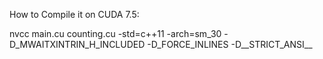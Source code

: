 
How to Compile it on CUDA 7.5:

nvcc main.cu counting.cu -std=c++11 -arch=sm_30 -D_MWAITXINTRIN_H_INCLUDED -D_FORCE_INLINES -D__STRICT_ANSI__

